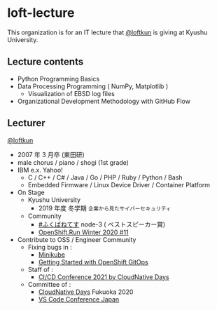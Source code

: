 # loft-lecture

This organization is for an IT lecture that [@loftkun](https://mobile.twitter.com/loftkun) is giving at Kyushu University.

## Lecture contents

- Python Programming Basics
- Data Processing Programming ( NumPy, Matplotlib )
  - Visualization of EBSD log files
- Organizational Development Methodology with GitHub Flow

## Lecturer

[@loftkun](https://mobile.twitter.com/loftkun)

- 2007 年 3 月卒 (東田研)
- male chorus / piano / shogi (1st grade)
- IBM e.x. Yahoo!
  - C / C++ / C# / Java / Go / PHP / Ruby / Python / Bash
  - Embedded Firmware / Linux Device Driver / Container Platform
- On Stage
  - Kyushu University
    - 2019 年度 冬学期 `企業から見たサイバーセキュリティ`
  - Community
    - [#ふくばねてす](https://fukubernetes.connpass.com/) node-3 ( ベストスピーカー賞)
    - [OpenShift.Run Winter 2020 #11](https://openshift.connpass.com/event/191402/)
- Contribute to OSS / Engineer Community
  - Fixing bugs in :
    - [Minikube](https://minikube.sigs.k8s.io/docs/)
    - [Getting Started with OpenShift GitOps](https://github.com/redhat-developer/openshift-gitops-getting-started)
  - Staff of :
    - [CI/CD Conference 2021 by CloudNative Days](https://event.cloudnativedays.jp/cicd2021)
  - Committee of :
    - [CloudNative Days](https://cloudnativedays.jp/) Fukuoka 2020
    - [VS Code Conference Japan](https://vscode.connpass.com/event/184441/)
